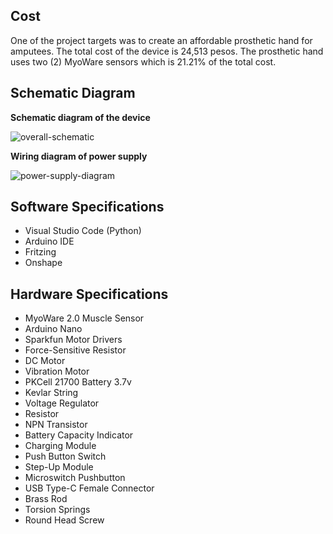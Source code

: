 ## Cost

One of the project targets was to create an affordable prosthetic hand for amputees. The total cost of the device is 24,513 pesos. The prosthetic hand uses two (2) MyoWare sensors which is 21.21% of the total cost.

## Schematic Diagram

**Schematic diagram of the device**

![overall-schematic](https://github.com/jaymzmnrd/myoelectric-prosthetic-hand/assets/138496409/ebf5cfe5-5f57-44eb-b472-f587b5ba194b)

**Wiring diagram of power supply**

![power-supply-diagram](https://github.com/jaymzmnrd/myoelectric-prosthetic-hand/assets/138496409/d8714a7b-00a3-4be5-b515-6e20e922f9d5)

## Software Specifications

- Visual Studio Code (Python)
- Arduino IDE 
- Fritzing
- Onshape

## Hardware Specifications
- MyoWare 2.0 Muscle Sensor
- Arduino Nano
- Sparkfun Motor Drivers
- Force-Sensitive Resistor
- DC Motor
- Vibration Motor
- PKCell 21700 Battery 3.7v
- Kevlar String
- Voltage Regulator 
- Resistor
- NPN Transistor
- Battery Capacity Indicator
- Charging Module
- Push Button Switch
- Step-Up Module
- Microswitch Pushbutton
- USB Type-C Female Connector
- Brass Rod
- Torsion Springs
- Round Head Screw


